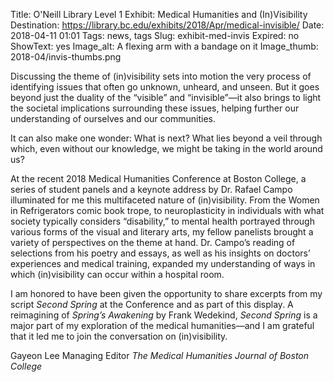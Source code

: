 Title: O'Neill Library Level 1 Exhibit: Medical Humanities and (In)Visibility 
Destination: https://library.bc.edu/exhibits/2018/Apr/medical-invisible/
Date: 2018-04-11 01:01 
Tags: news, tags 
Slug: exhibit-med-invis 
Expired: no
ShowText: yes
Image_alt: A flexing arm with a bandage on it
Image_thumb: 2018-04/invis-thumbs.png

Discussing the theme of (in)visibility sets into motion the very process of identifying issues that often go unknown, unheard, and unseen. But it goes beyond just the duality of the “visible” and “invisible”—it also brings to light the societal implications surrounding these issues, helping further our understanding of ourselves and our communities.
 
It can also make one wonder: What is next? What lies beyond a veil through which, even without our knowledge, we might be taking in the world around us?
 
At the recent 2018 Medical Humanities Conference at Boston College, a series of student panels and a keynote address by Dr. Rafael Campo illuminated for me this multifaceted nature of (in)visibility. From the Women in Refrigerators comic book trope, to neuroplasticity in individuals with what society typically considers “disability,” to mental health portrayed through various forms of the visual and literary arts, my fellow panelists brought a variety of perspectives on the theme at hand. Dr. Campo’s reading of selections from his poetry and essays, as well as his insights on doctors’ experiences and medical training, expanded my understanding of ways in which (in)visibility can occur within a hospital room.
 
I am honored to have been given the opportunity to share excerpts from my script <em>Second Spring</em> at the Conference and as part of this display. A reimagining of <em>Spring’s Awakening</em> by Frank Wedekind, <em>Second Spring</em> is a major part of my exploration of the medical humanities—and I am grateful that it led me to join the conversation on (in)visibility.
 
Gayeon Lee
Managing Editor
<em>The Medical Humanities Journal of Boston College</em>